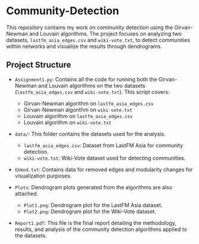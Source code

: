 # Community-Detection
This repository contains my work on community detection using the Girvan-Newman and Louvain algorithms. The project focuses on analyzing two datasets, `lastfm_asia_edges.csv` and `wiki-vote.txt`, to detect communities within networks and visualize the results through dendrograms.
 
## Project Structure
 
- `Assignment1.py`: Contains all the code for running both the Girvan-Newman and Louvain algorithms on the two datasets (`lastfm_asia_edges.csv` and `wiki-vote.txt`). This script covers:
  - Girvan-Newman algorithm on `lastfm_asia_edges.csv`
  - Girvan-Newman algorithm on `wiki-vote.txt`
  - Louvain algorithm on `lastfm_asia_edges.csv`
  - Louvain algorithm on `wiki-vote.txt`
 
- `data/`: This folder contains the datasets used for the analysis.
  - `lastfm_asia_edges.csv`: Dataset from LastFM Asia for community detection.
  - `wiki-vote.txt`: Wiki-Vote dataset used for detecting communities.
 
- `GVmod.txt`: Contains data for removed edges and modularity changes for visualization purposes.
 
- `Plots`: Dendrogram plots generated from the algorithms are also attached.
  - `Plot1.png`: Dendrogram plot for the LastFM Asia dataset.
  - `Plot2.png`: Dendrogram plot for the Wiki-Vote dataset.
 
- `Report1.pdf`: This file is the final report detailing the methodology, results, and analysis of the community detection algorithms applied to the datasets.
